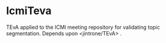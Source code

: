 IcmiTeva
========

TEvA applied to the ICMI meeting repository for validating topic segmentation.  Depends upon <jintrone/TEvA> .
